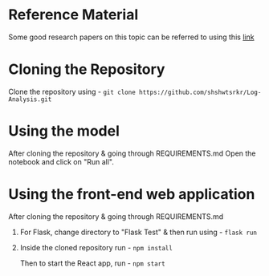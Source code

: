 # Reference Material
Some good research papers on this topic can be referred to using this [link](https://github.com/shshwtsrkr/Log-Analysis/tree/main/Research%20Papers)

# Cloning the Repository
Clone the repository using - 
  ```git clone https://github.com/shshwtsrkr/Log-Analysis.git```
  
# Using the model
After cloning the repository & going through REQUIREMENTS.md
Open the notebook and click on "Run all".

# Using the front-end web application
After cloning the repository & going through REQUIREMENTS.md
1. For Flask, change directory to "Flask Test" & then run using - 
    ```flask run```
2. Inside the cloned repository run -
    ```npm install```
    
   Then to start the React app, run - 
    ```npm start```
